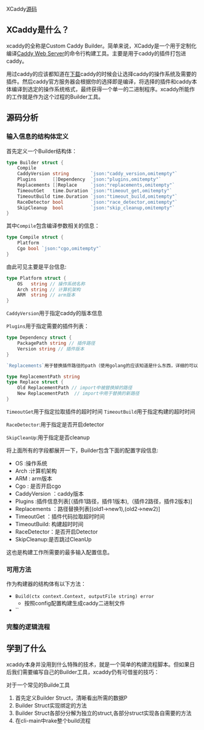 
XCaddy[源码](https://sourcegraph.com/github.com/caddyserver/xcaddy)

## XCaddy是什么？

xcaddy的全称是Custom Caddy Builder。简单来说，XCaddy是一个用于定制化编译[Caddy Web Server](https://github.com/caddyserver/caddy)的命令行构建工具。主要是用于caddy的插件打包进caddy。

用过caddy的应该都知道在[下载](https://caddyserver.com/download)caddy的时候会让选择caddy的操作系统及需要的插件。然后caddy官方服务器会根据你的选择即是编译，将选择的插件和caddy本体编译到选定的操作系统格式，最终获得一个单一的二进制程序。xcaddy所能作的工作就是作为这个过程的Builder工具。

## 源码分析

### 输入信息的结构体定义

首先定义一个Builder结构体：

```go
type Builder struct {
	Compile
	CaddyVersion string        `json:"caddy_version,omitempty"`
	Plugins      []Dependency  `json:"plugins,omitempty"`
	Replacements []Replace     `json:"replacements,omitempty"`
	TimeoutGet   time.Duration `json:"timeout_get,omitempty"`
	TimeoutBuild time.Duration `json:"timeout_build,omitempty"`
	RaceDetector bool          `json:"race_detector,omitempty"`
	SkipCleanup  bool          `json:"skip_cleanup,omitempty"`
}
```

其中`Compile`包含编译参数相关的信息：
```go
type Compile struct {
	Platform
	Cgo bool `json:"cgo,omitempty"`
}
```
由此可见主要是平台信息:
```go
type Platform struct {
	OS   string // 操作系统名称
	Arch string // 计算机架构
	ARM  string // arm版本
}
```
`CaddyVersion`用于指定caddy的版本信息

`Plugins`用于指定需要的插件列表：

```go
type Dependency struct {
	PackagePath string // 插件路径
	Version string // 插件版本
}

`Replacements`用于替换插件路径的path（使用golang的应该知道是什么东西，详细的可以`go rename --help`）:

type ReplacementPath string
type Replace struct {
	Old ReplacementPath // import中被替换掉的路径
	New ReplacementPath  // import中用于替换的新路径
}
```
`TimeoutGet`用于指定拉取插件的超时时间
`TimeoutBuild`用于指定构建的超时时间

`RaceDetector`:用于指定是否开启detector

`SkipCleanUp`:用于指定是否cleanup

将上面所有的字段都展开一下，Builder包含下面的配置字段信息:

+ OS :操作系统
+ Arch :计算机架构
+ ARM  : arm版本
+ Cgo : 是否开启cgo
+ CaddyVersion ：caddy版本
+ Plugins :插件信息列表[（插件1路径，插件1版本),（插件2路径，插件2版本)]
+ Replacements ：路径替换列表[(old1->new1),(old2->new2)]
+ TimeoutGet  ：插件代码拉取超时时间
+ TimeoutBuild: 构建超时时间
+ RaceDetector：是否开启Detector
+ SkipCleanup:是否跳过CleanUp

这也是构建工作所需要的最多输入配置信息。

### 可用方法

作为构建器的结构体有以下方法：

+ `Build(ctx context.Context, outputFile string) error`
  + 按照config配置构建生成caddy二进制文件
+ ``

### 完整的逻辑流程

## 学到了什么


xcaddy本身并没用到什么特殊的技术，就是一个简单的构建流程脚本。但如果日后我们需要编写自己的Builder工具，xcaddy仍有可借鉴的技巧：


对于一个常见的Builde工具

1. 首先定义Builder Struct，清晰看出所需的数据P
2. Builder Struct实现绑定的方法
3. Builder Struct各部分分解为独立的struct,各部分struct实现各自需要的方法
4. 在cli-main中rake整个build流程
